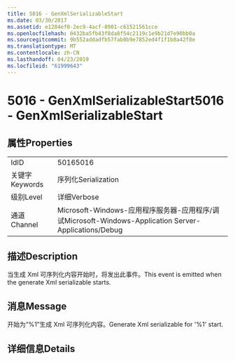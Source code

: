 ```yaml
---
title: 5016 - GenXmlSerializableStart
ms.date: 03/30/2017
ms.assetid: e1284ef0-2ec9-4acf-8901-c61521561cce
ms.openlocfilehash: 0432ba5fb43f8da8f54c2119c1e9b21d7e90bb0a
ms.sourcegitcommit: 9b552addadfb57fab0b9e7852ed4f1f1b8a42f8e
ms.translationtype: MT
ms.contentlocale: zh-CN
ms.lasthandoff: 04/23/2019
ms.locfileid: "61999643"
---
```

# <a name="5016---genxmlserializablestart"></a><span data-ttu-id="a26f4-102">5016 - GenXmlSerializableStart</span><span class="sxs-lookup"><span data-stu-id="a26f4-102">5016 - GenXmlSerializableStart</span></span>
## <a name="properties"></a><span data-ttu-id="a26f4-103">属性</span><span class="sxs-lookup"><span data-stu-id="a26f4-103">Properties</span></span>  
  
|||  
|-|-|  
|<span data-ttu-id="a26f4-104">Id</span><span class="sxs-lookup"><span data-stu-id="a26f4-104">ID</span></span>|<span data-ttu-id="a26f4-105">5016</span><span class="sxs-lookup"><span data-stu-id="a26f4-105">5016</span></span>|  
|<span data-ttu-id="a26f4-106">关键字</span><span class="sxs-lookup"><span data-stu-id="a26f4-106">Keywords</span></span>|<span data-ttu-id="a26f4-107">序列化</span><span class="sxs-lookup"><span data-stu-id="a26f4-107">Serialization</span></span>|  
|<span data-ttu-id="a26f4-108">级别</span><span class="sxs-lookup"><span data-stu-id="a26f4-108">Level</span></span>|<span data-ttu-id="a26f4-109">详细</span><span class="sxs-lookup"><span data-stu-id="a26f4-109">Verbose</span></span>|  
|<span data-ttu-id="a26f4-110">通道</span><span class="sxs-lookup"><span data-stu-id="a26f4-110">Channel</span></span>|<span data-ttu-id="a26f4-111">Microsoft-Windows-应用程序服务器-应用程序/调试</span><span class="sxs-lookup"><span data-stu-id="a26f4-111">Microsoft-Windows-Application Server-Applications/Debug</span></span>|  
  
## <a name="description"></a><span data-ttu-id="a26f4-112">描述</span><span class="sxs-lookup"><span data-stu-id="a26f4-112">Description</span></span>  
 <span data-ttu-id="a26f4-113">当生成 Xml 可序列化内容开始时，将发出此事件。</span><span class="sxs-lookup"><span data-stu-id="a26f4-113">This event is emitted when the generate Xml serializable starts.</span></span>  
  
## <a name="message"></a><span data-ttu-id="a26f4-114">消息</span><span class="sxs-lookup"><span data-stu-id="a26f4-114">Message</span></span>  
 <span data-ttu-id="a26f4-115">开始为“%1”生成 Xml 可序列化内容。</span><span class="sxs-lookup"><span data-stu-id="a26f4-115">Generate Xml serializable for '%1' start.</span></span>  
  
## <a name="details"></a><span data-ttu-id="a26f4-116">详细信息</span><span class="sxs-lookup"><span data-stu-id="a26f4-116">Details</span></span>
